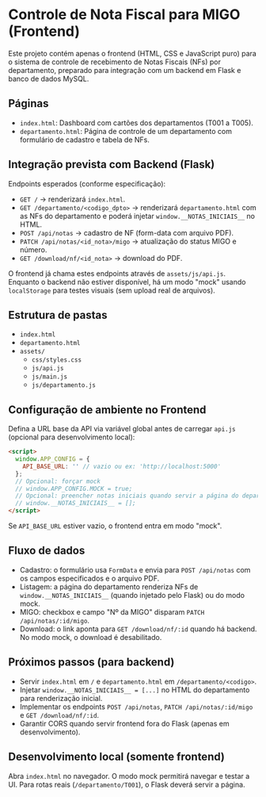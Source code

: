 # Controle de Nota Fiscal para MIGO (Frontend)

Este projeto contém apenas o frontend (HTML, CSS e JavaScript puro) para o sistema de controle de recebimento de Notas Fiscais (NFs) por departamento, preparado para integração com um backend em Flask e banco de dados MySQL.

## Páginas
- `index.html`: Dashboard com cartões dos departamentos (T001 a T005).
- `departamento.html`: Página de controle de um departamento com formulário de cadastro e tabela de NFs.

## Integração prevista com Backend (Flask)
Endpoints esperados (conforme especificação):
- `GET /` → renderizará `index.html`.
- `GET /departamento/<codigo_dpto>` → renderizará `departamento.html` com as NFs do departamento e poderá injetar `window.__NOTAS_INICIAIS__` no HTML.
- `POST /api/notas` → cadastro de NF (form-data com arquivo PDF).
- `PATCH /api/notas/<id_nota>/migo` → atualização do status MIGO e número.
- `GET /download/nf/<id_nota>` → download do PDF.

O frontend já chama estes endpoints através de `assets/js/api.js`. Enquanto o backend não estiver disponível, há um modo "mock" usando `localStorage` para testes visuais (sem upload real de arquivos).

## Estrutura de pastas
- `index.html`
- `departamento.html`
- `assets/`
  - `css/styles.css`
  - `js/api.js`
  - `js/main.js`
  - `js/departamento.js`

## Configuração de ambiente no Frontend
Defina a URL base da API via variável global antes de carregar `api.js` (opcional para desenvolvimento local):

```html
<script>
  window.APP_CONFIG = {
    API_BASE_URL: '' // vazio ou ex: 'http://localhost:5000'
  };
  // Opcional: forçar mock
  // window.APP_CONFIG.MOCK = true;
  // Opcional: preencher notas iniciais quando servir a página do departamento via Flask
  // window.__NOTAS_INICIAIS__ = [];
</script>
```

Se `API_BASE_URL` estiver vazio, o frontend entra em modo "mock".

## Fluxo de dados
- Cadastro: o formulário usa `FormData` e envia para `POST /api/notas` com os campos especificados e o arquivo PDF.
- Listagem: a página do departamento renderiza NFs de `window.__NOTAS_INICIAIS__` (quando injetado pelo Flask) ou do modo mock.
- MIGO: checkbox e campo "Nº da MIGO" disparam `PATCH /api/notas/:id/migo`.
- Download: o link aponta para `GET /download/nf/:id` quando há backend. No modo mock, o download é desabilitado.

## Próximos passos (para backend)
- Servir `index.html` em `/` e `departamento.html` em `/departamento/<codigo>`.
- Injetar `window.__NOTAS_INICIAIS__ = [...]` no HTML do departamento para renderização inicial.
- Implementar os endpoints `POST /api/notas`, `PATCH /api/notas/:id/migo` e `GET /download/nf/:id`.
- Garantir CORS quando servir frontend fora do Flask (apenas em desenvolvimento).

## Desenvolvimento local (somente frontend)
Abra `index.html` no navegador. O modo mock permitirá navegar e testar a UI. Para rotas reais (`/departamento/T001`), o Flask deverá servir a página.
